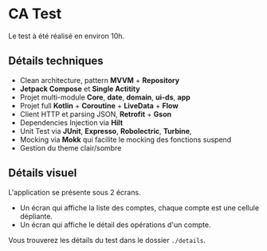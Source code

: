 # CA Test

Le test à été réalisé en environ 10h.

## Détails techniques

- Clean architecture, pattern **MVVM** + **Repository**
- **Jetpack Compose** et **Single Actitity**
- Projet multi-module **Core**, **date**, **domain**, **ui-ds**, **app**
- Projet full **Kotlin** + **Coroutine**  + **LiveData** + **Flow**
- Client HTTP et parsing JSON, **Retrofit** + **Gson**
- Dependencies Injection via **Hilt**
- Unit Test via **JUnit**, **Expresso**, **Robolectric**, **Turbine**,
- Mocking via **Mokk** qui facilite le mocking des fonctions suspend
- Gestion du theme clair/sombre

## Détails visuel

L'application se présente sous 2 écrans.
- Un écran qui affiche la liste des comptes, chaque compte est une cellule dépliante.
- Un écran qui affiche le détail des opérations d'un compte.

Vous trouverez les détails du test dans le dossier `./details`.
